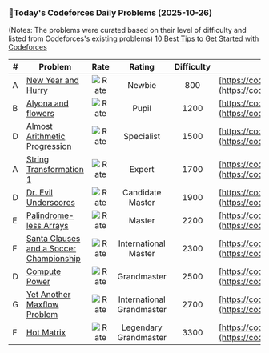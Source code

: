 ### 🌟Today's Codeforces Daily Problems (2025-10-26)
(Notes: The problems were curated based on their level of difficulty and listed from Codeforces's existing problems)
[10 Best Tips to Get Started with Codeforces](https://github.com/ika9810/Codeforces-Daily-Problems/blob/main/10%20Best%20Tips%20to%20Get%20Started%20with%20Codeforces.md)

| # | Problem | Rate| Rating | Difficulty | Contest |
|---| ----- | :--------: | :----------: | :----------: | ---------- |
|A|[New Year and Hurry](https://codeforces.com/contest/750/problem/A)|![Rate](https://img.shields.io/badge/Newbie-800-lightgrey)|Newbie|800|[https://codeforces.com/contest/750](https://codeforces.com/contest/750)|
|B|[Alyona and flowers](https://codeforces.com/contest/740/problem/B)|![Rate](https://img.shields.io/badge/Pupil-1200-brightgreen)|Pupil|1200|[https://codeforces.com/contest/740](https://codeforces.com/contest/740)|
|D|[Almost Arithmetic Progression](https://codeforces.com/contest/978/problem/D)|![Rate](https://img.shields.io/badge/Specialist-1500-9cf)|Specialist|1500|[https://codeforces.com/contest/978](https://codeforces.com/contest/978)|
|A|[String Transformation 1](https://codeforces.com/contest/1383/problem/A)|![Rate](https://img.shields.io/badge/Expert-1700-blue)|Expert|1700|[https://codeforces.com/contest/1383](https://codeforces.com/contest/1383)|
|D|[Dr. Evil Underscores](https://codeforces.com/contest/1285/problem/D)|![Rate](https://img.shields.io/badge/Candidate%20Master-1900-blueviolet)|Candidate Master|1900|[https://codeforces.com/contest/1285](https://codeforces.com/contest/1285)|
|E|[Palindrome-less Arrays](https://codeforces.com/contest/1140/problem/E)|![Rate](https://img.shields.io/badge/Master-2200-orange)|Master|2200|[https://codeforces.com/contest/1140](https://codeforces.com/contest/1140)|
|F|[Santa Clauses and a Soccer Championship](https://codeforces.com/contest/748/problem/F)|![Rate](https://img.shields.io/badge/International%20Master-2300-orange)|International Master|2300|[https://codeforces.com/contest/748](https://codeforces.com/contest/748)|
|D|[Compute Power](https://codeforces.com/contest/993/problem/D)|![Rate](https://img.shields.io/badge/Grandmaster-2500-red)|Grandmaster|2500|[https://codeforces.com/contest/993](https://codeforces.com/contest/993)|
|G|[Yet Another Maxflow Problem](https://codeforces.com/contest/903/problem/G)|![Rate](https://img.shields.io/badge/International%20Grandmaster-2700-red)|International Grandmaster|2700|[https://codeforces.com/contest/903](https://codeforces.com/contest/903)|
|F|[Hot Matrix](https://codeforces.com/contest/2081/problem/F)|![Rate](https://img.shields.io/badge/Legendary%20Grandmaster-3300-red)|Legendary Grandmaster|3300|[https://codeforces.com/contest/2081](https://codeforces.com/contest/2081)|
